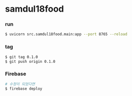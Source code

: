 # samdul18food

### run
```bash
$ uvicorn src.samdul18food.main:app --port 8765 --reload
```

### tag
```bash
$ git tag 0.1.0
$ git push origin 0.1.0
```

### Firebase
```bash
# 수정이 되었다면
$ firebase deploy
```

